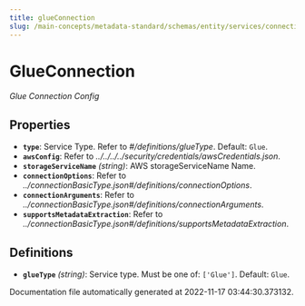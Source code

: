 ```yaml
---
title: glueConnection
slug: /main-concepts/metadata-standard/schemas/entity/services/connections/database/glueconnection
---
```


# GlueConnection

*Glue Connection Config*

## Properties

- **`type`**: Service Type. Refer to *#/definitions/glueType*. Default: `Glue`.
- **`awsConfig`**: Refer to *../../../../security/credentials/awsCredentials.json*.
- **`storageServiceName`** *(string)*: AWS storageServiceName Name.
- **`connectionOptions`**: Refer to *../connectionBasicType.json#/definitions/connectionOptions*.
- **`connectionArguments`**: Refer to *../connectionBasicType.json#/definitions/connectionArguments*.
- **`supportsMetadataExtraction`**: Refer to *../connectionBasicType.json#/definitions/supportsMetadataExtraction*.
## Definitions

- **`glueType`** *(string)*: Service type. Must be one of: `['Glue']`. Default: `Glue`.


Documentation file automatically generated at 2022-11-17 03:44:30.373132.
